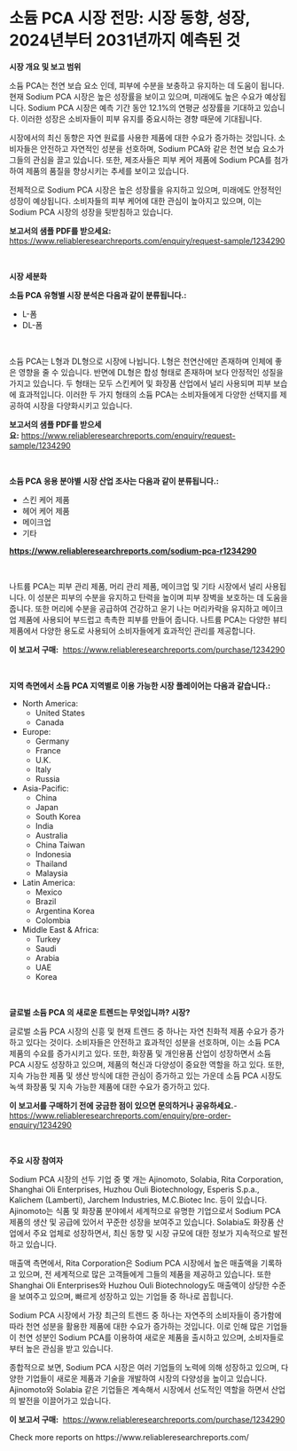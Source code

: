 <p><h1>소듐 PCA 시장 전망: 시장 동향, 성장, 2024년부터 2031년까지 예측된 것</h1></p><p><strong>시장 개요 및 보고 범위</strong></p>
<p><p>소듐 PCA는 천연 보습 요소 인데, 피부에 수분을 보충하고 유지하는 데 도움이 됩니다. 현재 Sodium PCA 시장은 높은 성장률을 보이고 있으며, 미래에도 높은 수요가 예상됩니다. Sodium PCA 시장은 예측 기간 동안 12.1%의 연평균 성장률을 기대하고 있습니다. 이러한 성장은 소비자들이 피부 유지를 중요시하는 경향 때문에 기대됩니다.</p><p>시장에서의 최신 동향은 자연 원료를 사용한 제품에 대한 수요가 증가하는 것입니다. 소비자들은 안전하고 자연적인 성분을 선호하며, Sodium PCA와 같은 천연 보습 요소가 그들의 관심을 끌고 있습니다. 또한, 제조사들은 피부 케어 제품에 Sodium PCA를 첨가하여 제품의 품질을 향상시키는 추세를 보이고 있습니다.</p><p>전체적으로 Sodium PCA 시장은 높은 성장률을 유지하고 있으며, 미래에도 안정적인 성장이 예상됩니다. 소비자들의 피부 케어에 대한 관심이 높아지고 있으며, 이는 Sodium PCA 시장의 성장을 뒷받침하고 있습니다.</p></p>
<p><strong>보고서의 샘플 PDF를 받으세요:</strong> <a href="https://www.reliableresearchreports.com/enquiry/request-sample/1234290">https://www.reliableresearchreports.com/enquiry/request-sample/1234290</a></p>
<p>&nbsp;</p>
<p><strong>시장 세분화</strong></p>
<p><strong>소듐 PCA 유형별 시장 분석은 다음과 같이 분류됩니다.:</strong></p>
<p><ul><li>L-폼</li><li>DL-폼</li></ul></p>
<p>&nbsp;</p>
<p><p>소듐 PCA는 L형과 DL형으로 시장에 나뉩니다. L형은 천연산에만 존재하며 인체에 좋은 영향을 줄 수 있습니다. 반면에 DL형은 합성 형태로 존재하며 보다 안정적인 성질을 가지고 있습니다. 두 형태는 모두 스킨케어 및 화장품 산업에서 널리 사용되며 피부 보습에 효과적입니다. 이러한 두 가지 형태의 소듐 PCA는 소비자들에게 다양한 선택지를 제공하여 시장을 다양화시키고 있습니다.</p></p>
<p><strong>보고서의 샘플 PDF를 받으세요:</strong>&nbsp;<a href="https://www.reliableresearchreports.com/enquiry/request-sample/1234290">https://www.reliableresearchreports.com/enquiry/request-sample/1234290</a></p>
<p>&nbsp;</p>
<p><strong> 소듐 PCA 응용 분야별 시장 산업 조사는 다음과 같이 분류됩니다.:</strong></p>
<p><ul><li>스킨 케어 제품</li><li>헤어 케어 제품</li><li>메이크업</li><li>기타</li></ul></p>
<p><strong><a href="https://www.reliableresearchreports.com/sodium-pca-r1234290">https://www.reliableresearchreports.com/sodium-pca-r1234290</a></strong></p>
<p>&nbsp;</p>
<p><p>나트륨 PCA는 피부 관리 제품, 머리 관리 제품, 메이크업 및 기타 시장에서 널리 사용됩니다. 이 성분은 피부의 수분을 유지하고 탄력을 높이며 피부 장벽을 보호하는 데 도움을 줍니다. 또한 머리에 수분을 공급하여 건강하고 윤기 나는 머리카락을 유지하고 메이크업 제품에 사용되어 부드럽고 촉촉한 피부를 만들어 줍니다. 나트륨 PCA는 다양한 뷰티 제품에서 다양한 용도로 사용되어 소비자들에게 효과적인 관리를 제공합니다.</p></p>
<p><strong>이 보고서 구매:</strong>&nbsp; <a href="https://www.reliableresearchreports.com/purchase/1234290">https://www.reliableresearchreports.com/purchase/1234290</a></p>
<p>&nbsp;</p>
<p><strong>지역 측면에서 소듐 PCA 지역별로 이용 가능한 시장 플레이어는 다음과 같습니다.:</strong></p>
<p><ul>
    <li>
        North America:
        <ul>
            <li>United States</li>
            <li>Canada</li>
        </ul>
    </li>
    <li>
        Europe:
        <ul>
            <li>Germany</li>
            <li>France</li>
            <li>U.K.</li>
            <li>Italy</li>
            <li>Russia</li>
        </ul>
    </li>
    <li>
        Asia-Pacific:
        <ul>
            <li>China</li>
            <li>Japan</li>
            <li>South Korea</li>
            <li>India</li>
            <li>Australia</li>
            <li>China Taiwan</li>
            <li>Indonesia</li>
            <li>Thailand</li>
            <li>Malaysia</li>
        </ul>
    </li>
    <li>
        Latin America:
        <ul>
            <li>Mexico</li>
            <li>Brazil</li>
            <li>Argentina Korea</li>
            <li>Colombia</li>
        </ul>
    </li>
    <li>
        Middle East & Africa:
        <ul>
            <li>Turkey</li>
            <li>Saudi</li>
            <li>Arabia</li>
            <li>UAE</li>
            <li>Korea</li>
        </ul>
    </li>
    </ul></p>
<p>&nbsp;</p>
<p><strong>글로벌 소듐 PCA 의 새로운 트렌드는 무엇입니까? 시장?</strong></p>
<p><p>글로벌 소듐 PCA 시장의 신흥 및 현재 트렌드 중 하나는 자연 친화적 제품 수요가 증가하고 있다는 것이다. 소비자들은 안전하고 효과적인 성분을 선호하며, 이는 소듐 PCA 제품의 수요를 증가시키고 있다. 또한, 화장품 및 개인용품 산업이 성장하면서 소듐 PCA 시장도 성장하고 있으며, 제품의 혁신과 다양성이 중요한 역할을 하고 있다. 또한, 지속 가능한 제품 및 생산 방식에 대한 관심이 증가하고 있는 가운데 소듐 PCA 시장도 녹색 화장품 및 지속 가능한 제품에 대한 수요가 증가하고 있다.</p></p>
<p><strong>이 보고서를 구매하기 전에 궁금한 점이 있으면 문의하거나 공유하세요.</strong>- <a href="https://www.reliableresearchreports.com/enquiry/pre-order-enquiry/1234290">https://www.reliableresearchreports.com/enquiry/pre-order-enquiry/1234290</a></p>
<p>&nbsp;</p>
<p><strong>주요 시장 참여자</strong></p>
<p><p>Sodium PCA 시장의 선두 기업 중 몇 개는 Ajinomoto, Solabia, Rita Corporation, Shanghai Oli Enterprises, Huzhou Ouli Biotechnology, Esperis S.p.a., Kalichem (Lamberti), Jarchem Industries, M.C.Biotec Inc. 등이 있습니다. Ajinomoto는 식품 및 화장품 분야에서 세계적으로 유명한 기업으로서 Sodium PCA 제품의 생산 및 공급에 있어서 꾸준한 성장을 보여주고 있습니다. Solabia도 화장품 산업에서 주요 업체로 성장하면서, 최신 동향 및 시장 규모에 대한 정보가 지속적으로 발전하고 있습니다.</p><p>매출액 측면에서, Rita Corporation은 Sodium PCA 시장에서 높은 매출액을 기록하고 있으며, 전 세계적으로 많은 고객들에게 그들의 제품을 제공하고 있습니다. 또한 Shanghai Oli Enterprises와 Huzhou Ouli Biotechnology도 매출액이 상당한 수준을 보여주고 있으며, 빠르게 성장하고 있는 기업들 중 하나로 꼽힙니다.</p><p>Sodium PCA 시장에서 가장 최근의 트렌드 중 하나는 자연주의 소비자들이 증가함에 따라 천연 성분을 활용한 제품에 대한 수요가 증가하는 것입니다. 이로 인해 많은 기업들이 천연 성분인 Sodium PCA를 이용하여 새로운 제품을 출시하고 있으며, 소비자들로부터 높은 관심을 받고 있습니다.</p><p>종합적으로 보면, Sodium PCA 시장은 여러 기업들의 노력에 의해 성장하고 있으며, 다양한 기업들이 새로운 제품과 기술을 개발하여 시장의 다양성을 높이고 있습니다. Ajinomoto와 Solabia 같은 기업들은 계속해서 시장에서 선도적인 역할을 하면서 산업의 발전을 이끌어가고 있습니다.</p></p>
<p><strong>이 보고서 구매:</strong>&nbsp;&nbsp;<a href="https://www.reliableresearchreports.com/purchase/1234290">https://www.reliableresearchreports.com/purchase/1234290</a></p>
<p>Check more reports on https://www.reliableresearchreports.com/</p>